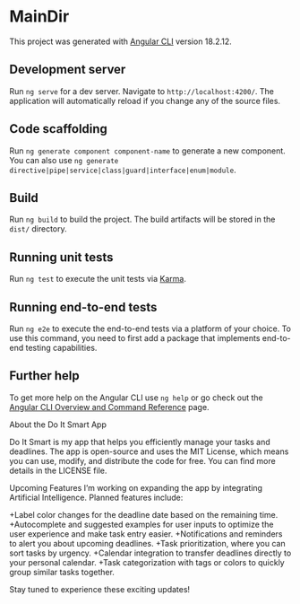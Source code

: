 # MainDir

This project was generated with [Angular CLI](https://github.com/angular/angular-cli) version 18.2.12.

## Development server

Run `ng serve` for a dev server. Navigate to `http://localhost:4200/`. The application will automatically reload if you change any of the source files.

## Code scaffolding

Run `ng generate component component-name` to generate a new component. You can also use `ng generate directive|pipe|service|class|guard|interface|enum|module`.

## Build

Run `ng build` to build the project. The build artifacts will be stored in the `dist/` directory.

## Running unit tests

Run `ng test` to execute the unit tests via [Karma](https://karma-runner.github.io).

## Running end-to-end tests

Run `ng e2e` to execute the end-to-end tests via a platform of your choice. To use this command, you need to first add a package that implements end-to-end testing capabilities.

## Further help

To get more help on the Angular CLI use `ng help` or go check out the [Angular CLI Overview and Command Reference](https://angular.dev/tools/cli) page.

About the Do It Smart App

Do It Smart is my app that helps you efficiently manage your tasks and deadlines. The app is open-source and uses the MIT License, which means you can use, modify, and distribute the code for free. You can find more details in the LICENSE file.

Upcoming Features
I’m working on expanding the app by integrating Artificial Intelligence. Planned features include:

+Label color changes for the deadline date based on the remaining time.
+Autocomplete and suggested examples for user inputs to optimize the user experience and make task entry easier.
+Notifications and reminders to alert you about upcoming deadlines.
+Task prioritization, where you can sort tasks by urgency.
+Calendar integration to transfer deadlines directly to your personal calendar.
+Task categorization with tags or colors to quickly group similar tasks together.

Stay tuned to experience these exciting updates!
